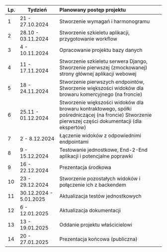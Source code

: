 

| Lp. | Tydzień | Planowany postęp projektu |
| :---- | ----- | :---- |
| 1 | 21 \- 27.10.2024  | Stworzenie wymagań i harmonogramu |
| 2 | 28.10 \- 03.11.2024 | Stworzenie szkieletu aplikacji, przygotowanie workflow |
| 3 | 4 \- 10.11.2024 | Opracowanie projektu bazy danych |
| 4 | 11 \- 17.11.2024 | Stworzenie szkieletu serwera Django, Stworzenie pierwszej (zmockowanej) strony głównej aplikacji webowej |
| 5 | 18 \- 24.11.2024 | Stworzenie pierwszych endpointów, Stworzenie większości widoków dla browaru komercyjnego (na froncie) |
| 6 | 25.11 \- 01.12.2024 | Stworzenie większości widoków dla browaru kontraktowego, spółki pośredniczącej (na froncie) Stworzenie pierwszej części dokumentacji (dla ekspertów) |
| 7 | 2 \- 8.12.2024 | Łączenie widoków z odpowiednimi endpointami |
| 8 | 9 \- 15.12.2024 | Testowanie jednostkowe, End-2-End aplikacji i potencjalne poprawki |
| 9 | 16 \- 22.12.2024 | Prezentacja środkowa |
| 10 | 23 \- 29.12.2024 | Stworzenie pozostałych widoków i połączenie ich z backendem |
| 11 | 30.12.2024 \- 5.01.2025 | Aktualizacja testów jednostkowych |
| 12 | 6 \- 12.01.2025 | Aktualizacja dokumentacji |
| 13 | 13 \- 19.01.2025 | Oddanie projektu właścicielowi |
| 14 | 20 \- 27.01.2025 | Prezentacja końcowa (publiczna) |
